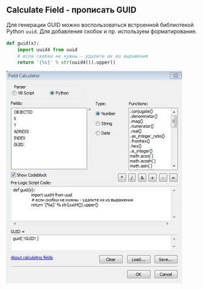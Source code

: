 ## Calculate Field - прописать GUID

Для генерации GUID можно воспользоваться встроенной библиотекой Python `uuid`. Для добавления скобок и пр. используем форматирование.

```python
def guid(x):
    import uuid4 from uuid
    # если скобки не нужны - удалите их из выражения
    return '{%s}' % str(uuid4()).upper()
```

![alt-текст](../images/arcpy.uuid/calculate_field_8.JPG "uuid")
